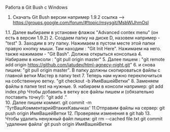 Работа в Git Bush c Windows 



1. Скачать Git Bush версии например 1.9.2
ссылка --> https://groups.google.com/forum/#!topic/msysgit/MsbWIJhmOsI

 1.1. Далее выбираем в установке флажок "Advanced contex menu" (он есть в версии 1.9.2)
2. Создаем папку на диске D, назовем например - "test"
3. Заходим в эту папку. Нажимаем в пустом месте этой папки правую кнопку мыши.
    Там находим : "Git Init Here". Нажимаем на него.
    также нажимаем - "Git Bash". Должна открыться консолька
4. Набираем в консоли : "git pull origin master"
5. Далее пишем : "git remote add origin https://github.com/iatudev/html-agnecy-night.git"
6. и снова пишем: "git pull origin master". В папку должны скопироваться файлы с главной ветки Mастер в папку text
7. Теперь нам нужно переключиться на собственную ветку.
     "git checkout -b ИмяВашейВетки"
8. Заменяем файлы в папке test на нужные.
9. набираем в консоли например: git add index.php
 Чтобы добавить в ветку все файлы пишем и (обязательно поставить точку!): "git add ."     
10. Далее пишем коммит. 
	git commit -m 'ТутВашКомментарийВтакихКавычках'
11.Отправим файлы на сервер: 
  git push origin ИмяВашейВетки
12. Проверяем изменения в git hab
13. Чтобы удалить ненужный файл пишем:
	git rm --cached file.txt
	git commit 'удаление файла'
	git push origin ИмяВашейВетки
